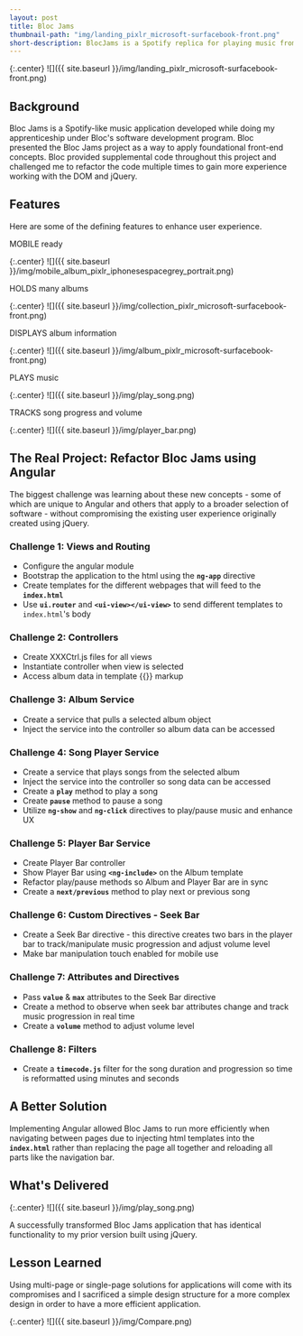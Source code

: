 ```yaml
---
layout: post
title: Bloc Jams
thumbnail-path: "img/landing_pixlr_microsoft-surfacebook-front.png"
short-description: BlocJams is a Spotify replica for playing music from an album.
---
```


{:.center}
![]({{ site.baseurl }}/img/landing_pixlr_microsoft-surfacebook-front.png)

## Background
Bloc Jams is a Spotify-like music application developed while doing my  apprenticeship under Bloc's software development program. Bloc presented the Bloc Jams project as a way to apply foundational front-end concepts. Bloc provided supplemental code throughout this project and challenged me to refactor the code multiple times to gain more experience working with the DOM and jQuery.   

## Features
Here are some of the defining features to enhance user experience.

MOBILE ready

{:.center}
![]({{ site.baseurl }}/img/mobile_album_pixlr_iphonesespacegrey_portrait.png)

HOLDS many albums

{:.center}
![]({{ site.baseurl }}/img/collection_pixlr_microsoft-surfacebook-front.png)

DISPLAYS album information

{:.center}
![]({{ site.baseurl }}/img/album_pixlr_microsoft-surfacebook-front.png)

PLAYS music

{:.center}
![]({{ site.baseurl }}/img/play_song.png)

TRACKS song progress and volume

{:.center}
![]({{ site.baseurl }}/img/player_bar.png) 


## The Real Project: Refactor Bloc Jams using Angular

The biggest challenge was learning about these new concepts - some of which are unique to Angular and others that apply to a broader selection of software - without compromising the existing user experience originally created using jQuery. 

### Challenge 1: Views and Routing

* Configure the angular module
* Bootstrap the application to the html using the __`ng-app`__ directive
* Create templates for the different webpages that will feed to the __`index.html`__
* Use __`ui.router`__ and __`<ui-view></ui-view>`__ to send different templates to `index.html`'s body 


### Challenge 2: Controllers

* Create XXXCtrl.js files for all views
* Instantiate controller when view is selected
* Access album data in template {{}} markup  


### Challenge 3: Album Service

* Create a service that pulls a selected album object
* Inject the service into the controller so album data can be accessed

### Challenge 4: Song Player Service

* Create a service that plays songs from the selected album  
* Inject the service into the controller so song data can be accessed
* Create a __`play`__ method to play a song
* Create __`pause`__ method to pause a song
* Utilize __`ng-show`__ and __`ng-click`__ directives to play/pause music and enhance UX 

### Challenge 5: Player Bar Service

* Create Player Bar controller
* Show Player Bar using __`<ng-include>`__ on the Album template
* Refactor play/pause methods so Album and Player Bar are in sync
* Create a __`next/previous`__ method to play next or previous song

### Challenge 6: Custom Directives - Seek Bar

* Create a Seek Bar directive - this directive creates two bars in the player bar to track/manipulate music progression and adjust volume level
* Make bar manipulation touch enabled for mobile use


### Challenge 7: Attributes and Directives

* Pass __`value`__ & __`max`__ attributes to the Seek Bar directive
* Create a method to observe when seek bar attributes change and track music progression in real time
* Create a __`volume`__ method to adjust volume level

### Challenge 8: Filters

* Create a __`timecode.js`__ filter for the song duration and progression so time is reformatted using minutes and seconds

## A Better Solution

Implementing Angular allowed Bloc Jams to run more efficiently when navigating between pages due to injecting html templates into the __`index.html`__ rather than replacing the page all together and reloading all parts like the navigation bar.     

## What's Delivered

{:.center}
![]({{ site.baseurl }}/img/play_song.png)

A successfully transformed Bloc Jams application that has identical functionality to my prior version built using jQuery.  

## Lesson Learned

Using multi-page or single-page solutions for applications will come with its compromises and I sacrificed a simple design structure for a more complex design in order to have a more efficient application.     

{:.center}
![]({{ site.baseurl }}/img/Compare.png)